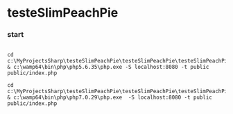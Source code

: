 # testeSlimPeachPie

### start
```console 

cd c:\MyProjectsSharp\testeSlimPeachPie\testeSlimPeachPie\testeSlimPeachPie & c:\wamp64\bin\php\php5.6.35\php.exe -S localhost:8080 -t public public/index.php 

```
```console 
cd c:\MyProjectsSharp\testeSlimPeachPie\testeSlimPeachPie\testeSlimPeachPie & c:\wamp64\bin\php\php7.0.29\php.exe  -S localhost:8080 -t public public/index.php 

```

